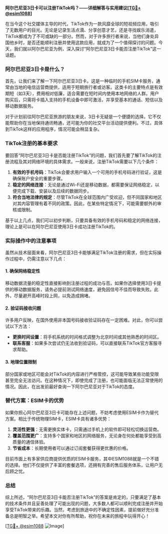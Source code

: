 **阿尔巴尼亚3日卡可以注册TikTok吗？——详细解答与实用建议[[TG💪+ @esim1088](https://t.me/s/esim1088)]**

在当今这个社交媒体主导的时代，TikTok作为一款风靡全球的短视频应用，吸引了无数用户的目光。无论是记录生活点滴、分享创意才艺，还是寻找娱乐消遣，TikTok都成为了不可或缺的一部分。然而，对于许多旅行者来说，当他们身处异国他乡时，是否还能顺利注册并使用这款应用，就成为了一个值得探讨的问题。今天，我们就以阿尔巴尼亚为例，深入探讨“阿尔巴尼亚3日卡能否注册TikTok”这一话题。

### 阿尔巴尼亚3日卡是什么？

首先，让我们来了解一下阿尔巴尼亚3日卡。这是一种临时的手机SIM卡服务，通常由当地的电信运营商提供，适用于短期旅行者或访客。这类卡的主要特点是有效期短（如3天），费用相对低廉，适合需要在短时间内使用本地网络的人群。用户购买后，只需将卡插入支持的手机设备中即可激活，并享受基本的通话、短信以及移动数据服务。

对于计划前往阿尔巴尼亚旅游的朋友来说，3日卡无疑是一个便捷的选择。它不仅能帮助你在当地保持通讯畅通，还可能为你的社交平台活动提供便利。不过，具体到TikTok这样的应用程序，情况可能会稍显复杂。

### TikTok注册的基本要求

要回答“阿尔巴尼亚3日卡是否能注册TikTok”的问题，我们首先要了解TikTok的注册流程及其对网络环境的具体需求。一般来说，注册TikTok需要以下几个条件：

1. **有效的手机号码**：TikTok会要求用户输入一个可用的手机号码进行验证，这是确保账户安全的重要步骤。
2. **稳定的网络连接**：无论是通过Wi-Fi还是移动数据，都需要保证网络稳定，以便完成下载、安装以及后续的数据同步。
3. **符合当地法律的规定**：尽管TikTok在全球范围内广受欢迎，但不同国家和地区对其内容管理有着不同的政策。因此，在某些特定情况下，可能需要额外的审核或限制。

基于以上几点，我们可以初步判断，只要具备有效的手机号码和稳定的网络连接，理论上是可以在阿尔巴尼亚使用3日卡成功注册TikTok的。

### 实际操作中的注意事项

虽然从技术层面来看，阿尔巴尼亚3日卡能够满足TikTok注册的需求，但在实际操作过程中，仍需注意以下几点：

#### 1. 确保网络稳定性
移动数据流量的稳定性直接影响到注册过程的成功与否。如果你选择使用3日卡提供的移动数据服务，请务必提前测试网络速度，避免因信号不佳而导致失败。此外，尽量避开高峰时段上网，以免造成拥堵。

#### 2. 验证码接收问题
许多用户反映，在国外使用非本国号码接收验证码存在一定困难。对此，你可以尝试以下方法：
   - **更换时间设置**：将手机系统的时间格式调整为北京时间或其他熟悉的时间区。
   - **联系客服**：如果多次尝试仍无法收到验证码，可以直接联系TikTok官方客服寻求帮助。

#### 3. 地理位置限制
部分国家或地区可能会对TikTok的内容进行严格管控，这可能导致某些功能受限甚至完全无法访问。在这种情况下，即使完成了注册，也可能面临无法正常使用的情况。因此，在出发前最好查询一下阿尔巴尼亚对于TikTok的态度。

### 替代方案：ESIM卡的优势

如果你担心阿尔巴尼亚3日卡可能存在上述问题，不妨考虑使用ESIM卡作为替代方案。相比于传统物理SIM卡，ESIM卡具有诸多优势：

1. **灵活性更强**：无需更换实体卡，只需通过手机上的软件即可轻松切换运营商。
2. **覆盖范围更广**：支持多个国家和地区的网络服务，无论身在何处都能享受到高质量的通信体验。
3. **节省成本**：长期使用者可以通过订阅套餐获得更优惠的价格。

目前市面上有多家供应商提供优质的ESIM卡服务，其中ESIM1088就是一个不错的选择。他们不仅提供了丰富的套餐选项，还拥有完善的售后服务体系，让用户无后顾之忧。

### 总结

综上所述，“阿尔巴尼亚3日卡能否注册TikTok”的答案是肯定的，只要满足了基本的技术条件并且妥善处理了可能出现的问题，大多数人都可以顺利完成注册并开始享受TikTok带来的乐趣。当然，考虑到旅途中的不确定性因素，提前做好充分准备总是明智之举。希望本文对你有所帮助，祝你在未来的旅程中玩得开心！

[[TG💪+ @esim1088](https://t.me/s/esim1088) ![Image](https://i.postimg.cc/4NQfJmqS/Snipaste-2025-05-13-00-14-12.png)]